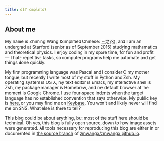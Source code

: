 ```yaml
---
title: dl? cmplnts?
---
```

## About me

My name is Zhiming Wang (Simplified Chinese: 王之铭), and I am an undergrad at Stanford (senior as of September 2015) studying mathematics and theoretical physics. I enjoy coding in my spare time, for fun and profit — I hate repetitive tasks, so computer programs help me automate and get things done quickly.

My first programming language was Pascal and I consider C my mother tongue, but recently I write most of my stuff in Python and Zsh. My operating system is OS X, my text editor is Emacs, my interactive shell is Zsh, my package manager is Homebrew, and my default browser at the moment is Google Chrome. I use four-space indents when the target language has no established convention that says otherwise. My public key is [here](/key.html), or you may find me on [Keybase](https://keybase.io/zmwangx). You won't and likely never will find me on SNS. What else is there to tell?

This blog could be about anything, but most of the stuff here should be technical. Oh yes, this blog is fully open source, down to how image assets were generated. All tools necessary for reproducing this blog are either in or documented in [the source branch](https://github.com/zmwangx/zmwangx.github.io/tree/source) of [zmwangx/zmwangx.github.io](https://github.com/zmwangx/zmwangx.github.io).
